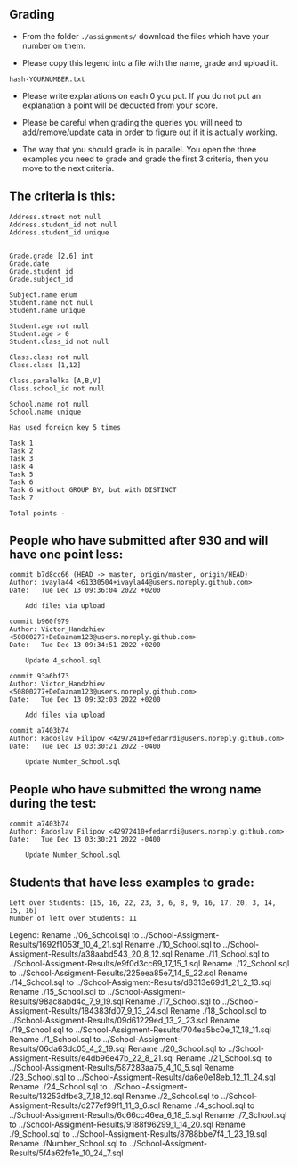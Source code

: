 ## Grading
- From the folder `./assignments/` download the files which have your number on them.

- Please copy this legend into a file with the name, grade and upload it.

```
hash-YOURNUMBER.txt
```

- Please write explanations on each 0 you put. If you do not put an explanation a point will be deducted from your score.

- Please be careful when grading the queries you will need to add/remove/update data in order to figure out if it is actually working.

- The way that you should grade is in parallel. You open the three examples you need to grade and grade the first 3 criteria, then you move to the next criteria.

## The criteria is this:


```
Address.street not null
Address.student_id not null
Address.student_id unique


Grade.grade [2,6] int
Grade.date
Grade.student_id
Grade.subject_id

Subject.name enum
Student.name not null
Student.name unique

Student.age not null
Student.age > 0
Student.class_id not null

Class.class not null
Class.class [1,12]

Class.paralelka [A,B,V]
Class.school_id not null

School.name not null
School.name unique

Has used foreign key 5 times

Task 1
Task 2
Task 3
Task 4
Task 5
Task 6
Task 6 without GROUP BY, but with DISTINCT
Task 7

Total points -
```


## People who have submitted after 930 and will have one point less:
```
commit b7d8cc66 (HEAD -> master, origin/master, origin/HEAD)
Author: ivayla44 <61330504+ivayla44@users.noreply.github.com>
Date:   Tue Dec 13 09:36:04 2022 +0200

    Add files via upload

commit b960f979
Author: Victor_Handzhiev <50800277+DeDaznam123@users.noreply.github.com>
Date:   Tue Dec 13 09:34:51 2022 +0200

    Update 4_school.sql

commit 93a6bf73
Author: Victor_Handzhiev <50800277+DeDaznam123@users.noreply.github.com>
Date:   Tue Dec 13 09:32:03 2022 +0200

    Add files via upload

commit a7403b74
Author: Radoslav Filipov <42972410+fedarrdi@users.noreply.github.com>
Date:   Tue Dec 13 03:30:21 2022 -0400

    Update Number_School.sql
```

## People who have submitted the wrong name during the test:

```
commit a7403b74
Author: Radoslav Filipov <42972410+fedarrdi@users.noreply.github.com>
Date:   Tue Dec 13 03:30:21 2022 -0400

    Update Number_School.sql
```

## Students that have less examples to grade:
```
Left over Students: [15, 16, 22, 23, 3, 6, 8, 9, 16, 17, 20, 3, 14, 15, 16]
Number of left over Students: 11
```

Legend:
Rename ./06_School.sql to ../School-Assigment-Results/1692f1053f_10_4_21.sql
Rename ./10_School.sql to ../School-Assigment-Results/a38aabd543_20_8_12.sql
Rename ./11_School.sql to ../School-Assigment-Results/e9f0d3cc69_17_15_1.sql
Rename ./12_School.sql to ../School-Assigment-Results/225eea85e7_14_5_22.sql
Rename ./14_School.sql to ../School-Assigment-Results/d8313e69d1_21_2_13.sql
Rename ./15_School.sql to ../School-Assigment-Results/98ac8abd4c_7_9_19.sql
Rename ./17_School.sql to ../School-Assigment-Results/184383fd07_9_13_24.sql
Rename ./18_School.sql to ../School-Assigment-Results/09d61229ed_13_2_23.sql
Rename ./19_School.sql to ../School-Assigment-Results/704ea5bc0e_17_18_11.sql
Rename ./1_School.sql to ../School-Assigment-Results/06da63dc05_4_2_19.sql
Rename ./20_School.sql to ../School-Assigment-Results/e4db96e47b_22_8_21.sql
Rename ./21_School.sql to ../School-Assigment-Results/587283aa75_4_10_5.sql
Rename ./23_School.sql to ../School-Assigment-Results/da6e0e18eb_12_11_24.sql
Rename ./24_School.sql to ../School-Assigment-Results/13253dfbe3_7_18_12.sql
Rename ./2_School.sql to ../School-Assigment-Results/d277ef99f1_11_3_6.sql
Rename ./4_school.sql to ../School-Assigment-Results/6c66cc46ea_6_18_5.sql
Rename ./7_School.sql to ../School-Assigment-Results/9188f96299_1_14_20.sql
Rename ./9_School.sql to ../School-Assigment-Results/8788bbe7f4_1_23_19.sql
Rename ./Number_School.sql to ../School-Assigment-Results/5f4a62fe1e_10_24_7.sql